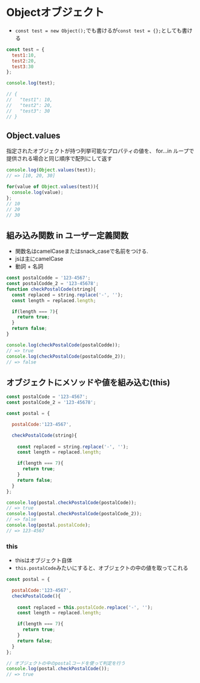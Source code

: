# Objectオブジェクト

- `const test = new Object();`でも書けるが`const test = {};`としても書ける

```js
const test = {
  test1:10,
  test2:20,
  test3:30
};

console.log(test);

// {
//   "test1": 10,
//   "test2": 20,
//   "test3": 30
// }
```

## Object.values
指定されたオブジェクトが持つ列挙可能なプロパティの値を、 for...in ループで提供される場合と同じ順序で配列にして返す
```js
console.log(Object.values(test));
// => [10, 20, 30]

for(value of Object.values(test)){
  console.log(value);
};
// 10
// 20
// 30
```

## 組み込み関数 in ユーザー定義関数
- 関数名はcamelCaseまたはsnack_caseで名前をつける.
- jsは主にcamelCase
- 動詞 + 名詞
```js
const postalCodde = '123-4567';
const postalCodde_2 = '123-45678';
function checkPostalCode(string){
  const replaced = string.replace('-', '');
  const length = replaced.length;

  if(length === 7){
    return true;
  }
  return false;
}

console.log(checkPostalCode(postalCodde));
// => true
console.log(checkPostalCode(postalCodde_2));
// => false
```

## オブジェクトにメソッドや値を組み込む(this)

```js
const postalCode = '123-4567';
const postalCode_2 = '123-45678';

const postal = {

  postalCode:'123-4567',

  checkPostalCode(string){
    
    const replaced = string.replace('-', '');
    const length = replaced.length;

    if(length === 7){
      return true;
    }
    return false;
  }
};

console.log(postal.checkPostalCode(postalCode));
// => true
console.log(postal.checkPostalCode(postalCode_2));
// => false
console.log(postal.postalCode);
// => 123-4567
```

### this
- thisはオブジェクト自体
- `this.postalCode`みたいにすると、オブジェクトの中の値を取ってこれる

```js
const postal = {

  postalCode:'123-4567',
  checkPostalCode(){
    
    const replaced = this.postalCode.replace('-', '');
    const length = replaced.length;

    if(length === 7){
      return true;
    }
    return false;
  }
};

// オブジェクトの中のpostalコードを使って判定を行う
console.log(postal.checkPostalCode());
// => true
```
